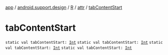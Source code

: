 [app](../../../index.md) / [android.support.design](../../index.md) / [R](../index.md) / [attr](index.md) / [tabContentStart](.)

# tabContentStart

`static val tabContentStart: `[`Int`](https://kotlinlang.org/api/latest/jvm/stdlib/kotlin/-int/index.html)
`static val tabContentStart: `[`Int`](https://kotlinlang.org/api/latest/jvm/stdlib/kotlin/-int/index.html)
`static val tabContentStart: `[`Int`](https://kotlinlang.org/api/latest/jvm/stdlib/kotlin/-int/index.html)
`static val tabContentStart: `[`Int`](https://kotlinlang.org/api/latest/jvm/stdlib/kotlin/-int/index.html)
